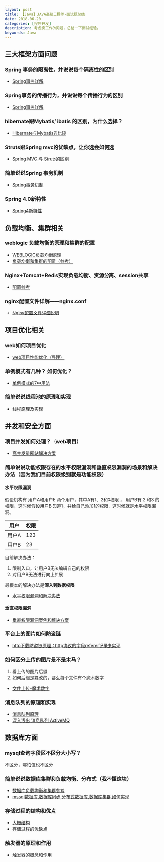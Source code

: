 ```yaml
---
layout: post
title: 【Java】JAVA高级工程师-面试题总结
date: 2018-06-20
categories: [程序开发]
description: 考虑换工作的问题，总结一下面试经验。
keywords: Java
---
```


## 三大框架方面问题

### Spring 事务的隔离性，并说说每个隔离性的区别

- [Spring事务详解](http://www.cnblogs.com/younggun/archive/2013/07/16/3193800.html)

### Spring事务的传播行为，并说说每个传播行为的区别

- [Spring事务详解](http://www.cnblogs.com/younggun/archive/2013/07/16/3193800.html)

### hibernate跟Mybatis/ ibatis 的区别，为什么选择？

- [Hibernate与Mybatis的比较](http://blog.csdn.net/firejuly/article/details/8190229)

### Struts跟Spring mvc的优缺点，让你选会如何选

- [Spring MVC 与 Struts的区别](http://blog.csdn.net/generalyy0/article/details/7003974)


### 简单说说Spring 事务机制

- [Spring事务机制](http://blog.csdn.net/pingnanlee/article/details/11488695)

### Spring 4.0新特性

- [Spring4新特性](http://jinnianshilongnian.iteye.com/blog/1989381)


## 负载均衡、集群相关

### weblogic 负载均衡的原理和集群的配置

- [WEBLOGIC负载均衡原理](http://blog.itpub.net/751371/viewspace-747988/)
- [负载均衡和集群的配置（参考）](http://blog.csdn.net/big1980/article/details/6291416)

### Nginx+Tomcat+Redis实现负载均衡、资源分离、session共享 

- [配置参考](http://wenku.baidu.com/link?url=1rn43T_Fy5rHxwp3W2Sxs7yQngDWftWBYBtf3gtty3XPyTPbKHSrzUSlkyS9rk-Ctc11DV5M9ruD8C8UmyRortko2GKtlZzfB3hIzv0XPR3)

### nginx配置文件详解——nginx.conf

- [Nginx配置文件详细说明](http://www.cnblogs.com/xiaogangqq123/archive/2011/03/02/1969006.html)


## 项目优化相关

### web如何项目优化

- [web项目性能优化（整理）](http://bbs.csdn.net/topics/391849317)

### 单例模式有几种？ 如何优化？

- [单例模式的7中用法](http://cantellow.iteye.com/blog/838473)

### 简单说说线程池的原理和实现

- [线程原理及实现](http://blog.csdn.net/hsuxu/article/details/8985931)


## 并发和安全方面

### 项目并发如何处理？（web项目）

- [高并发量网站解决方案](http://blog.csdn.net/y_h_t/article/details/6322823)

### 简单说说功能权限存在的水平权限漏洞和垂直权限漏洞的场景和解决办法（因为我们目前权限级别就是功能权限）

####  水平权限漏洞


假设机构有 用户A和用户B 两个用户，其中A有1、2和3权限 ，  用户B有 2 和3 的权限，这时候假设用户B 知道1，并给自己添加1的权限，这时候就是水平权限漏洞。

|  用户    |  权限    |
| ---- | ---- |
| 用户A | 123 |
| 用户B | 23 |

目前解决办法：
1. 限制入口，让用户B无法编辑自己的权限
2. 对用户B无法进行向上扩展

最根本的解决办法是**深入到数据权限**

- [水平权限漏洞和解决办法](http://www.bubuko.com/infodetail-196677.html)

#### 垂直权限漏洞

- [垂直权限漏洞案例和解决方案](http://www.wooyun.org/bugs/wooyun-2010-057371)

### 平台上的图片如何防盗链

- [http下载防盗链原理：http协议的字段referer记录来实现](http://blog.sina.com.cn/s/blog_701635160100l5hn.html)

### 如何区分上传的图片是不是木马？

1. 看上传的图片后缀
2. 如何后缀是篡改的，那么每个文件有个魔术数字 

- [文件上传-魔术数字](http://blog.csdn.net/fenglibing/article/details/7733496)

### 消息队列的原理和实现

- [消息队列原理](http://blog.csdn.net/blade2001/article/details/5193464)
- [深入浅出 消息队列 ActiveMQ](http://blog.csdn.net/jwdstef/article/details/17380471)


## 数据库方面

### mysql查询字段区不区分大小写？

不区分，哪怕值也不区分


### 简单说说数据库集群和负载均衡、分布式（我不懂这块）

- [数据库负载均衡和集群参考](http://www.cnblogs.com/CareySon/p/3627594.html)
- [mssql数据库,数据库同步,分布式数据库,数据库集群,如何实现](http://bbs.csdn.net/topics/390080620)

### 存储过程的结构和优点

- [大概结构](http://zhidao.baidu.com/link?url=uJqI3GqyZyVvtK33KXijtTUHfv9rVtis3vkVs3z42gRGjgQrhhuNlu4pxYjCp7Mfzr9GkpLEKn-rqGc1qs-0Cq) 
- [存储过程的优缺点](http://blog.csdn.net/jackmacro/article/details/5688687)

### 触发器的原理和作用

- [触发器的概念和作用](http://wenku.baidu.com/link?url=MPPVmAKSosAF1tRshVi9gWRfZ3Lb671JJWlOm9iW9TbpObaFhKrcF5YI_JB4Mp_s2dXxJcmGSASL1emFc5TX02spVDq61mkZcdVjtHZR2J7)

